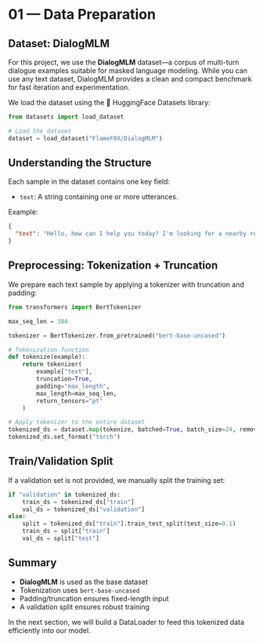 
# 01 — Data Preparation

## Dataset: DialogMLM

For this project, we use the **DialogMLM** dataset—a corpus of multi-turn dialogue examples suitable for masked language modeling. While you can use any text dataset, DialogMLM provides a clean and compact benchmark for fast iteration and experimentation.

We load the dataset using the 🤗 HuggingFace Datasets library:

```python
from datasets import load_dataset

# Load the dataset
dataset = load_dataset("FlameF0X/DialogMLM")
```

## Understanding the Structure

Each sample in the dataset contains one key field:

* `text`: A string containing one or more utterances.

Example:

```json
{
  "text": "Hello, how can I help you today? I'm looking for a nearby restaurant."
}
```

## Preprocessing: Tokenization + Truncation

We prepare each text sample by applying a tokenizer with truncation and padding:

```python
from transformers import BertTokenizer

max_seq_len = 384

tokenizer = BertTokenizer.from_pretrained("bert-base-uncased")

# Tokenization function
def tokenize(example):
    return tokenizer(
        example["text"],
        truncation=True,
        padding="max_length",
        max_length=max_seq_len,
        return_tensors="pt"
    )

# Apply tokenizer to the entire dataset
tokenized_ds = dataset.map(tokenize, batched=True, batch_size=24, remove_columns=["text"])
tokenized_ds.set_format("torch")
```

## Train/Validation Split

If a validation set is not provided, we manually split the training set:

```python
if "validation" in tokenized_ds:
    train_ds = tokenized_ds["train"]
    val_ds = tokenized_ds["validation"]
else:
    split = tokenized_ds["train"].train_test_split(test_size=0.1)
    train_ds = split["train"]
    val_ds = split["test"]
```

## Summary

* **DialogMLM** is used as the base dataset
* Tokenization uses `bert-base-uncased`
* Padding/truncation ensures fixed-length input
* A validation split ensures robust training

In the next section, we will build a DataLoader to feed this tokenized data efficiently into our model.
